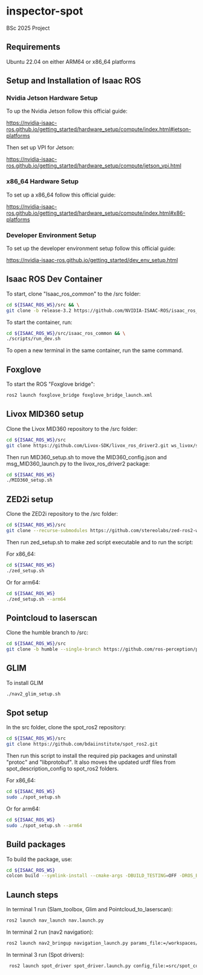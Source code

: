 # inspector-spot

BSc 2025 Project


## Requirements

Ubuntu 22.04 on either ARM64 or x86_64 platforms

## Setup and Installation of Isaac ROS

### Nvidia Jetson Hardware Setup

To  up the Nvidia Jetson follow this official guide:

https://nvidia-isaac-ros.github.io/getting_started/hardware_setup/compute/index.html#jetson-platforms

Then set up VPI for Jetson:

https://nvidia-isaac-ros.github.io/getting_started/hardware_setup/compute/jetson_vpi.html

### x86_64 Hardware Setup

To set up a x86_64 follow this official guide:

https://nvidia-isaac-ros.github.io/getting_started/hardware_setup/compute/index.html#x86-platforms

### Developer Environment Setup
To set up the developer environment setup follow this official guide:

https://nvidia-isaac-ros.github.io/getting_started/dev_env_setup.html

## Isaac ROS Dev Container

To start, clone "Isaac_ros_common" to the /src folder:

```bash
cd ${ISAAC_ROS_WS}/src && \
git clone -b release-3.2 https://github.com/NVIDIA-ISAAC-ROS/isaac_ros_common.git isaac_ros_common
```

To start the container, run:

```bash
cd ${ISAAC_ROS_WS}/src/isaac_ros_common && \
./scripts/run_dev.sh
```

To open a new terminal in the same container, run the same command.

## Foxglove
To start the ROS "Foxglove bridge":
```bash
ros2 launch foxglove_bridge foxglove_bridge_launch.xml
```

## Livox MID360 setup

Clone the Livox MID360 repository to the /src folder:

```bash
cd ${ISAAC_ROS_WS}/src
git clone https://github.com/Livox-SDK/livox_ros_driver2.git ws_livox/src/livox_ros_driver2
```

Then run MID360_setup.sh to move the MID360_config.json and msg_MID360_launch.py to the livox_ros_driver2 package:

```bash
cd ${ISAAC_ROS_WS}
./MID360_setup.sh
```


## ZED2i setup
Clone the ZED2i repository to the /src folder:

```bash
cd ${ISAAC_ROS_WS}/src
git clone --recurse-submodules https://github.com/stereolabs/zed-ros2-wrapper
```

Then run zed_setup.sh to make zed script executable and to run the script:

For x86_64:
```bash
cd ${ISAAC_ROS_WS}
./zed_setup.sh
```
Or for arm64:
```bash
cd ${ISAAC_ROS_WS}
./zed_setup.sh --arm64
```



## Pointcloud to laserscan
Clone the humble branch to /src:

```bash
cd ${ISAAC_ROS_WS}/src
git clone -b humble --single-branch https://github.com/ros-perception/pointcloud_to_laserscan.git
```

## GLIM
To install GLIM

```bash
./nav2_glim_setup.sh
```

## Spot setup

In the src folder, clone the spot_ros2 repository:
```bash
cd ${ISAAC_ROS_WS}/src
git clone https://github.com/bdaiinstitute/spot_ros2.git
```

Then run this script to install the required pip packages and uninstall "protoc" and "libprotobuf".
It also moves the updated urdf files from spot_description_config to spot_ros2 folders.

For x86_64:
```bash
cd ${ISAAC_ROS_WS}
sudo ./spot_setup.sh
```
Or for arm64:
```bash
cd ${ISAAC_ROS_WS}
sudo ./spot_setup.sh --arm64
```
## Build packages

To build the package, use:
```bash
cd ${ISAAC_ROS_WS}
colcon build --symlink-install --cmake-args -DBUILD_TESTING=OFF -DROS_EDITION=ROS2 -DHUMBLE_ROS=humble
```
## Launch steps

In terminal 1 run (Slam_toolbox, Glim and Pointcloud_to_laserscan):

```bash
ros2 launch nav_launch nav.launch.py 
```
In terminal 2 run (nav2 navigation):

```bash
ros2 launch nav2_bringup navigation_launch.py params_file:=/workspaces/isaac_ros-dev/src/nav_launch/config/nav2_params.yaml 
```

In terminal 3 run (Spot drivers):

```bash
 ros2 launch spot_driver spot_driver.launch.py config_file:=src/spot_config.yaml 
```


